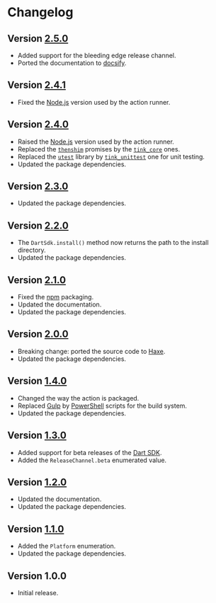# Changelog

## Version [2.5.0](https://bitbucket.org/cedx/setup-dart/branches/compare/v2.5.0..v2.4.1)
- Added support for the bleeding edge release channel.
- Ported the documentation to [docsify](https://docsify.js.org).

## Version [2.4.1](https://bitbucket.org/cedx/setup-dart/branches/compare/v2.4.1..v2.4.0)
- Fixed the [Node.js](https://nodejs.org) version used by the action runner.

## Version [2.4.0](https://bitbucket.org/cedx/setup-dart/branches/compare/v2.4.0..v2.3.0)
- Raised the [Node.js](https://nodejs.org) version used by the action runner.
- Replaced the [`thenshim`](https://lib.haxe.org/p/thenshim) promises by the [`tink_core`](https://lib.haxe.org/p/tink_core) ones.
- Replaced the [`utest`](https://lib.haxe.org/p/utest) library by [`tink_unittest`](https://lib.haxe.org/p/tink_unittest) one for unit testing.
- Updated the package dependencies.

## Version [2.3.0](https://bitbucket.org/cedx/setup-dart/branches/compare/v2.3.0..v2.2.0)
- Updated the package dependencies.

## Version [2.2.0](https://bitbucket.org/cedx/setup-dart/branches/compare/v2.2.0..v2.1.0)
- The `DartSdk.install()` method now returns the path to the install directory.
- Updated the package dependencies.

## Version [2.1.0](https://bitbucket.org/cedx/setup-dart/branches/compare/v2.1.0..v2.0.0)
- Fixed the [npm](https://www.npmjs.com) packaging.
- Updated the documentation.
- Updated the package dependencies.

## Version [2.0.0](https://bitbucket.org/cedx/setup-dart/branches/compare/v2.0.0..v1.4.0)
- Breaking change: ported the source code to [Haxe](https://haxe.org).
- Updated the package dependencies.

## Version [1.4.0](https://bitbucket.org/cedx/setup-dart/branches/compare/v1.4.0..v1.3.0)
- Changed the way the action is packaged.
- Replaced [Gulp](https://gulpjs.com) by [PowerShell](https://docs.microsoft.com/en-us/powershell) scripts for the build system.
- Updated the package dependencies.

## Version [1.3.0](https://bitbucket.org/cedx/setup-dart/branches/compare/v1.3.0..v1.2.0)
- Added support for beta releases of the [Dart SDK](https://dart.dev/tools/sdk).
- Added the `ReleaseChannel.beta` enumerated value.

## Version [1.2.0](https://bitbucket.org/cedx/setup-dart/branches/compare/v1.2.0..v1.1.0)
- Updated the documentation.
- Updated the package dependencies.

## Version [1.1.0](https://bitbucket.org/cedx/setup-dart/branches/compare/v1.1.0..v1.0.0)
- Added the `Platform` enumeration.
- Updated the package dependencies.

## Version 1.0.0
- Initial release.
